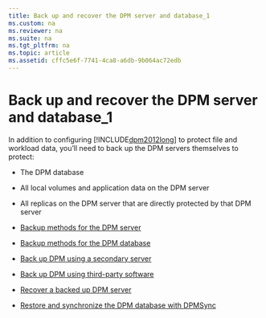 ```yaml
---
title: Back up and recover the DPM server and database_1
ms.custom: na
ms.reviewer: na
ms.suite: na
ms.tgt_pltfrm: na
ms.topic: article
ms.assetid: cffc5e6f-7741-4ca8-a6db-9b064ac72edb
---
```

# Back up and recover the DPM server and database_1
In addition to configuring [!INCLUDE[dpm2012long](../Token/dpm2012long_md.md)] to protect file and workload data, you’ll need to back up the DPM servers themselves to protect:

-   The DPM database

-   All local volumes and application data on the DPM server

-   All replicas on the DPM server that are directly protected by that DPM server

-   [Backup methods for the DPM server](../Topic/Backup-methods-for-the-DPM-server.md)

-   [Backup methods for the DPM database](../Topic/Backup-methods-for-the-DPM-database.md)

-   [Back up DPM using a secondary server](../Topic/Back-up-DPM-using-a-secondary-server.md)

-   [Back up DPM using third-party software](../Topic/Back-up-DPM-using-third-party-software.md)

-   [Recover a backed up DPM server](../Topic/Recover-a-backed-up-DPM-server.md)

-   [Restore and synchronize the DPM database with DPMSync](../Topic/Restore-and-synchronize-the-DPM-database-with-DPMSync.md)

